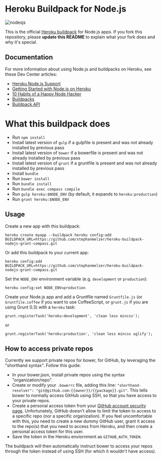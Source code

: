 # Heroku Buildpack for Node.js

![nodesjs](https://cloud.githubusercontent.com/assets/51578/8882955/3f0c3980-3219-11e5-8666-bc9c926a7356.jpg)


This is the official [Heroku buildpack](http://devcenter.heroku.com/articles/buildpacks) for Node.js apps. If you fork this repository, please **update this README** to explain what your fork does and why it's special.

## Documentation

For more information about using Node.js and buildpacks on Heroku, see these Dev Center articles:

- [Heroku Node.js Support](https://devcenter.heroku.com/articles/nodejs-support)
- [Getting Started with Node.js on Heroku](https://devcenter.heroku.com/articles/nodejs)
- [10 Habits of a Happy Node Hacker](https://blog.heroku.com/archives/2014/3/11/node-habits)
- [Buildpacks](https://devcenter.heroku.com/articles/buildpacks)
- [Buildpack API](https://devcenter.heroku.com/articles/buildpack-api)


What this buildpack does
========================

 * Run `npm install`
 * Install latest version of `gulp` if a gulpfile is present and was not already installed by previous pass
 * Install latest version of `bower` if a bowerfile is present and was not already installed by previous pass
 * Install latest version of `grunt` if a gruntfile is present and was not already installed by previous pass
 * Install `bundle`
 * Run `bower install`
 * Run `bundle install`
 * Run `bundle exec compass compile`
 * Run `gulp heroku:$NODE_ENV` (by default, it expands to `heroku:production`)
 * Run `grunt heroku:$NODE_ENV`

Usage
-----

Create a new app with this buildpack:

    heroku create myapp --buildpack heroku config:add BUILDPACK_URL=https://github.com/stephanmelzer/heroku-buildpack-nodejs-grunt-compass.git

Or add this buildpack to your current app:

    heroku config:add BUILDPACK_URL=https://github.com/stephanmelzer/heroku-buildpack-nodejs-grunt-compass.git

Set the `NODE_ENV` environment variable (e.g. `development` or `production`):

    heroku config:set NODE_ENV=production

Create your Node.js app and add a Gruntfile named  `Gruntfile.js` (or `Gruntfile.coffee` if you want to use CoffeeScript, or `grunt.js` if you are using Grunt 0.3) with a `heroku` task:

    grunt.registerTask('heroku:development', 'clean less mincss');

or

    grunt.registerTask('heroku:production', 'clean less mincss uglify');


How to access private repos
---------------------------
Currently we support private repos for bower, for GitHub, by leveraging the "shorthand syntax". Follow this guide:

 * In your bower.json, install private repos using the syntax "organization/repo".
 * Create or modify your `.bowerrc` file, adding this line: `"shorthand-resolver": "git@github.com:{{owner}}/{{package}}.git"`. This tells bower to normally access GitHub using SSH, so that you have access to your private repos.
 * Create a personal access token from your [GitHub account security page](https://github.com/settings/applications). Unfortunately, GitHub doesn't allow to limit the token to access to a specific repo (nor a specific organization). If you feel uncomfortable with this, you need to create a new dummy GitHub user, grant it access to the repo(s) that you need to access from Heroku, and then create a personal access token for this user.
 * Save the token in the Heroku enviornment as `GITHUB_AUTH_TOKEN`.

The buildpack will then automatically instruct bower to access your repos through the token instead of using SSH (for which it wouldn't have access).


